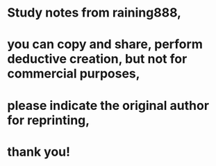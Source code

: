 # Study notes from raining888,
# you can copy and share, perform deductive creation, but not for commercial purposes,
# please indicate the original author for reprinting,
# thank you!

